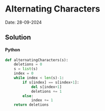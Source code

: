 
# Alternating Characters

Date: 28-09-2024

## Solution
#### Python
```python
def alternatingCharacters(s):
    deletions = 0
    s = list(s)
    index = 0
    while index < len(s)-1:
        if s[index] == s[index+1]:
            del s[index+1]
            deletions += 1
        else:
            index += 1
    return deletions
```
        